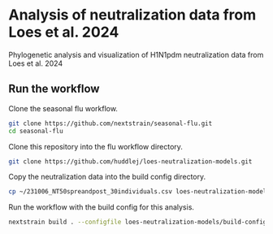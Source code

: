 # Analysis of neutralization data from Loes et al. 2024

Phylogenetic analysis and visualization of H1N1pdm neutralization data from Loes et al. 2024

## Run the workflow

Clone the seasonal flu workflow.

``` bash
git clone https://github.com/nextstrain/seasonal-flu.git
cd seasonal-flu
```

Clone this repository into the flu workflow directory.

``` bash
git clone https://github.com/huddlej/loes-neutralization-models.git
```

Copy the neutralization data into the build config directory.

``` bash
cp ~/231006_NT50spreandpost_30individuals.csv loes-neutralization-models/build-configs/loes/
```

Run the workflow with the build config for this analysis.

``` bash
nextstrain build . --configfile loes-neutralization-models/build-configs/loes.yaml
```
